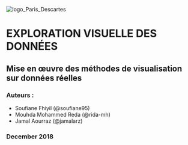 ![logo_Paris_Descartes](https://upload.wikimedia.org/wikipedia/fr/d/de/Logo_Paris_Descartes.png)
# EXPLORATION VISUELLE DES DONNÉES


##  Mise en œuvre des méthodes de visualisation sur données réelles



### Auteurs :
*  Soufiane Fhiyil (@soufiane95)
*  Mouhda Mohammed Reda (@rida-mh)
*  Jamal Aourraz (@jamalarz)



### December 2018
